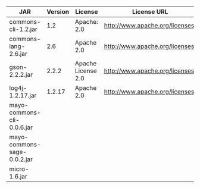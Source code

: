
| JAR | Version | License | License URL | URL | Notes |
| --- | --- | --- | --- | --- | --- |
| commons-cli-1.2.jar | 1.2 | Apache: 2.0 | http://www.apache.org/licenses/ | http://commons.apache.org/proper/commons-cli/index.html |
| commons-lang-2.6.jar | 2.6 | Apache 2.0 | http://www.apache.org/licenses/ | http://commons.apache.org/proper/commons-lang/index.html |
| gson-2.2.2.jar | 2.2.2 | Apache License 2.0 | http://www.apache.org/licenses/ | https://github.com/google/gson |
| log4j-1.2.17.jar | 1.2.17 | Apache 2.0 | http://www.apache.org/licenses/ | http://logging.apache.org/log4j/1.2/ |
| mayo-commons-cli-0.0.6.jar |  |  |  |  |
| mayo-commons-sage-0.0.2.jar |  |  |  |  |
| micro-1.6.jar |  |  |  |  |  |  |
